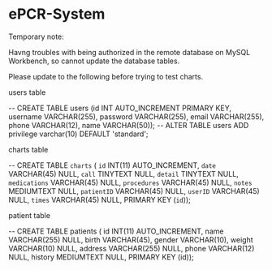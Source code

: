 # ePCR-System

Temporary note:

Havng troubles with being authorized in the remote database on MySQL Workbench, so cannot update the database tables.

Please update to the following before trying to test charts.

users table

-- CREATE TABLE users (id INT AUTO_INCREMENT PRIMARY KEY, username VARCHAR(255), password VARCHAR(255), email VARCHAR(255), phone VARCHAR(12), name VARCHAR(50));
-- ALTER TABLE users ADD privilege varchar(10) DEFAULT 'standard';

charts table

-- CREATE TABLE `charts` (
  `id` INT(11) AUTO_INCREMENT,
  `date` VARCHAR(45) NULL,
  `call` TINYTEXT NULL,
  `detail` TINYTEXT NULL,
  `medications` VARCHAR(45) NULL,
  `procedures` VARCHAR(45) NULL,
  `notes` MEDIUMTEXT NULL,
  `patientID` VARCHAR(45) NULL,
  `userID` VARCHAR(45) NULL,
  `times` VARCHAR(45) NULL,
  PRIMARY KEY (`id`));
  
  patient table
  
-- CREATE TABLE patients ( id INT(11) AUTO_INCREMENT, name VARCHAR(255) NULL, birth VARCHAR(45), gender VARCHAR(10), weight VARCHAR(10) NULL, address VARCHAR(255) NULL, phone VARCHAR(12) NULL, history MEDIUMTEXT NULL, PRIMARY KEY (id));
